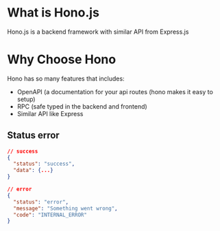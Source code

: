 # What is Hono.js

Hono.js is a backend framework with similar API from Express.js

# Why Choose Hono

Hono has so many features that includes:
- OpenAPI (a documentation for your api routes (hono makes it easy to setup)
- RPC (safe typed in the backend and frontend)
- Similar API like Express



## Status error


```json
// success
{
  "status": "success",
  "data": {...}
}

// error
{
  "status": "error",
  "message": "Something went wrong",
  "code": "INTERNAL_ERROR"
}
```